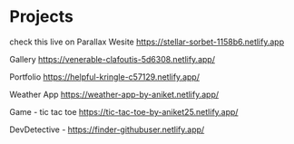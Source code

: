 # Projects
check this live on 
Parallax Wesite
https://stellar-sorbet-1158b6.netlify.app

Gallery
https://venerable-clafoutis-5d6308.netlify.app/

Portfolio
https://helpful-kringle-c57129.netlify.app/

Weather App
https://weather-app-by-aniket.netlify.app/

Game - tic tac toe
https://tic-tac-toe-by-aniket25.netlify.app/

DevDetective - 
https://finder-githubuser.netlify.app/
